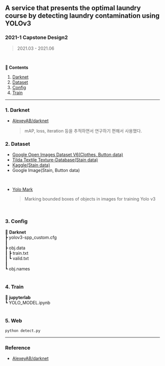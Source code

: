 ## A service that presents the optimal laundry course by detecting laundry contamination using YOLOv3

### 2021-1 Capstone Design2

> 2021.03 - 2021.06  

<br> 

**:book: Contents**
1. [Darknet](#1-darknet)
2. [Dataset](#2-dataset)
3. [Config](#3-config)
4. [Train](#4-train)

---
### 1. Darknet
* [AlexeyAB/darknet](https://github.com/AlexeyAB/darknet) 
  > mAP, loss, iteration 등을 추적하면서 연구하기 편해서 사용했다. 

### 2. Dataset
* [Google Open Images Dataset V6(Clothes, Button data)](https://storage.googleapis.com/openimages/web/index.html)
* [Tilda Textile Texture-Database(Stain data)](https://lmb.informatik.uni-freiburg.de/resources/datasets/tilda.en.html)
* [Kaggle(Stain data)](https://www.kaggle.com/priemshpathirana/fabric-stain-dataset)
* Google Image(Stain, Button data)
<br>

* [Yolo Mark](https://github.com/AlexeyAB/Yolo_mark)
  > Marking bounded boxes of objects in images for training Yolo v3   
<br>

### 3. Config
📂 **Darknet**  
┣ yolov3-spp_custom.cfg   
┃  
┣ obj.data  
┃ ┣ train.txt  
┃ ┗ valid.txt  
┃  
┗ obj.names  
<br>

### 4. Train
📂 **jupyterlab**   
┗ YOLO_MODEL.ipynb  
<br>

### 5. Web
```
python detect.py
```
---

### Reference
* [AlexeyAB/darknet](https://github.com/AlexeyAB/darknet) 

